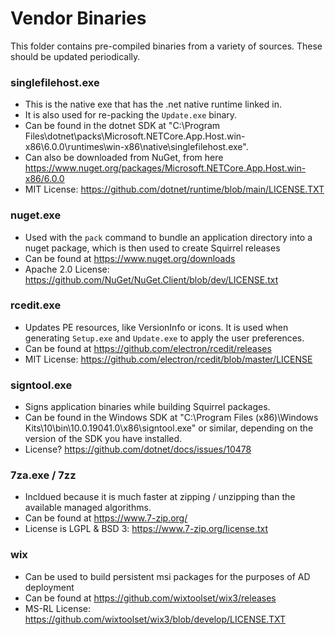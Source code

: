 # Vendor Binaries
This folder contains pre-compiled binaries from a variety of sources. These should be updated periodically.

### singlefilehost.exe
- This is the native exe that has the .net native runtime linked in. 
- It is also used for re-packing the `Update.exe` binary.
- Can be found in the dotnet SDK at "C:\Program Files\dotnet\packs\Microsoft.NETCore.App.Host.win-x86\6.0.0\runtimes\win-x86\native\singlefilehost.exe".
- Can also be downloaded from NuGet, from here https://www.nuget.org/packages/Microsoft.NETCore.App.Host.win-x86/6.0.0
- MIT License: https://github.com/dotnet/runtime/blob/main/LICENSE.TXT

### nuget.exe
- Used with the `pack` command to bundle an application directory into a nuget package, which is then used to create Squirrel releases
- Can be found at https://www.nuget.org/downloads
- Apache 2.0 License: https://github.com/NuGet/NuGet.Client/blob/dev/LICENSE.txt

### rcedit.exe
- Updates PE resources, like VersionInfo or icons. It is used when generating `Setup.exe` and `Update.exe` to apply the user preferences.
- Can be found at https://github.com/electron/rcedit/releases
- MIT License: https://github.com/electron/rcedit/blob/master/LICENSE

### signtool.exe
- Signs application binaries while building Squirrel packages.
- Can be found in the Windows SDK at "C:\Program Files (x86)\Windows Kits\10\bin\10.0.19041.0\x86\signtool.exe" or similar, depending on the version of the SDK you have installed.
- License? https://github.com/dotnet/docs/issues/10478

### 7za.exe / 7zz
- Incldued because it is much faster at zipping / unzipping than the available managed algorithms.
- Can be found at https://www.7-zip.org/
- License is LGPL & BSD 3: https://www.7-zip.org/license.txt

### wix
- Can be used to build persistent msi packages for the purposes of AD deployment
- Can be found at https://github.com/wixtoolset/wix3/releases
- MS-RL License: https://github.com/wixtoolset/wix3/blob/develop/LICENSE.TXT